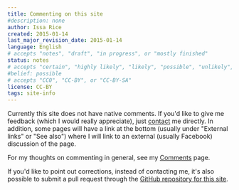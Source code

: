 ```yaml
---
title: Commenting on this site
#description: none
author: Issa Rice
created: 2015-01-14
last_major_revision_date: 2015-01-14
language: English
# accepts "notes", "draft", "in progress", or "mostly finished"
status: notes
# accepts "certain", "highly likely", "likely", "possible", "unlikely", "highly unlikely", "remote", "impossible", "log", "emotional", or "fiction"
#belief: possible
# accepts "CC0", "CC-BY", or "CC-BY-SA"
license: CC-BY
tags: site-info
---
```


Currently this site does not have native comments.
If you'd like to give me feedback (which I would really appreciate), just [contact]() me directly.
In addition, some pages will have a link at the bottom (usually under "External links" or "See also") where I will link to an external (usually Facebook) discussion of the page.

For my thoughts on commenting in general, see my [Comments]() page.

If you'd like to point out corrections, instead of contacting me, it's also possible to submit a pull request through the [GitHub repository for this site](https://github.com/riceissa/issarice.com).
